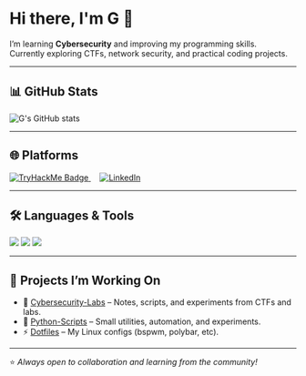 # Hi there, I'm G 👋  

I’m learning **Cybersecurity** and improving my programming skills.  
Currently exploring CTFs, network security, and practical coding projects.  

---

## 📊 GitHub Stats
![G's GitHub stats](https://github-readme-stats.vercel.app/api?username=YOUR_GITHUB_USERNAME&show_icons=true&theme=radical)  

---

## 🌐 Platforms
<p align="left">
  <a href="https://tryhackme.com/p/B4HAA7">
    <img src="https://tryhackme-badges.s3.amazonaws.com/B4HAA7.png" alt="TryHackMe Badge" />
  </a>
  &nbsp;&nbsp;&nbsp;
  <a href="https://www.linkedin.com/in/YOUR_LINKEDIN_USERNAME/">
    <img src="https://img.shields.io/badge/LinkedIn-0077B5?style=for-the-badge&logo=linkedin&logoColor=white" alt="LinkedIn" />
  </a>
</p>

---

## 🛠 Languages & Tools
<p>
  <img src="https://img.shields.io/badge/Python-3776AB?style=for-the-badge&logo=python&logoColor=white" />
  <img src="https://img.shields.io/badge/C-00599C?style=for-the-badge&logo=c&logoColor=white" />
  <img src="https://img.shields.io/badge/Bash-4EAA25?style=for-the-badge&logo=gnu-bash&logoColor=white" />
</p>

---

## 📂 Projects I’m Working On
- 🔐 [Cybersecurity-Labs](https://github.com/YOUR_GITHUB_USERNAME/Cybersecurity-Labs) – Notes, scripts, and experiments from CTFs and labs.  
- 🐍 [Python-Scripts](https://github.com/YOUR_GITHUB_USERNAME/Python-Scripts) – Small utilities, automation, and experiments.  
- ⚡ [Dotfiles](https://github.com/YOUR_GITHUB_USERNAME/dotfiles) – My Linux configs (bspwm, polybar, etc).  

---

⭐ *Always open to collaboration and learning from the community!*  

